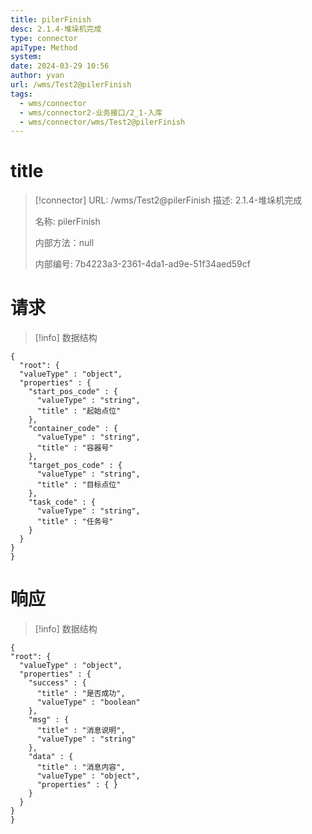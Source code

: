```yaml
---
title: pilerFinish
desc: 2.1.4-堆垛机完成
type: connector
apiType: Method
system: 
date: 2024-03-29 10:56
author: yvan
url: /wms/Test2@pilerFinish
tags: 
  - wms/connector
  - wms/connector2-业务接口/2_1-入库
  - wms/connector/wms/Test2@pilerFinish
---
```


# title
> [!connector] URL: /wms/Test2@pilerFinish
> 描述: 2.1.4-堆垛机完成
> 
> 名称: pilerFinish
> 
> 内部方法：null
> 
> 内部编号: 7b4223a3-2361-4da1-ad9e-51f34aed59cf


# 请求
> [!info] 数据结构
```beanSchema
{
  "root": {
  "valueType" : "object",
  "properties" : {
    "start_pos_code" : {
      "valueType" : "string",
      "title" : "起始点位"
    },
    "container_code" : {
      "valueType" : "string",
      "title" : "容器号"
    },
    "target_pos_code" : {
      "valueType" : "string",
      "title" : "目标点位"
    },
    "task_code" : {
      "valueType" : "string",
      "title" : "任务号"
    }
  }
}
}
```

# 响应
> [!info] 数据结构
```beanSchema
{
"root": {
  "valueType" : "object",
  "properties" : {
    "success" : {
      "title" : "是否成功",
      "valueType" : "boolean"
    },
    "msg" : {
      "title" : "消息说明",
      "valueType" : "string"
    },
    "data" : {
      "title" : "消息内容",
      "valueType" : "object",
      "properties" : { }
    }
  }
}
}
```

